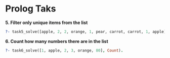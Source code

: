 # Prolog Taks

**5. Filter only unique items from the list**

```prolog
?- task5_solve([apple, 2, 2, orange, 1, pear, carrot, carrot, 1, apple],Unique).
```

**6. Count how many numbers there are in the list**

```prolog
?- task6_solve([1, apple, 2, 3, orange, 80], Count).
```
